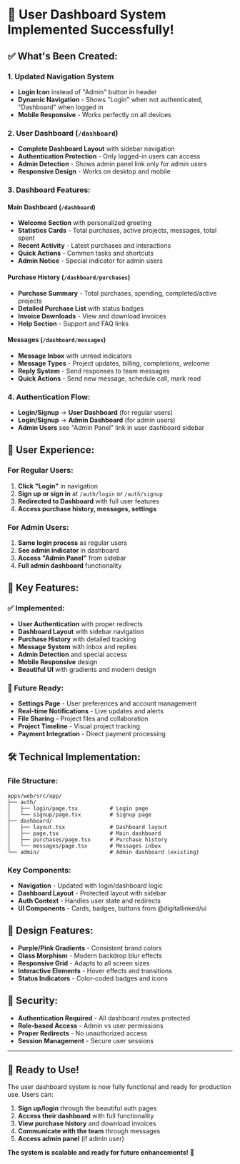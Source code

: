 # 🎉 **User Dashboard System Implemented Successfully!**

## ✅ **What's Been Created:**

### **1. Updated Navigation System**
- **Login Icon** instead of "Admin" button in header
- **Dynamic Navigation** - Shows "Login" when not authenticated, "Dashboard" when logged in
- **Mobile Responsive** - Works perfectly on all devices

### **2. User Dashboard (`/dashboard`)**
- **Complete Dashboard Layout** with sidebar navigation
- **Authentication Protection** - Only logged-in users can access
- **Admin Detection** - Shows admin panel link only for admin users
- **Responsive Design** - Works on desktop and mobile

### **3. Dashboard Features:**

#### **Main Dashboard (`/dashboard`)**
- **Welcome Section** with personalized greeting
- **Statistics Cards** - Total purchases, active projects, messages, total spent
- **Recent Activity** - Latest purchases and interactions
- **Quick Actions** - Common tasks and shortcuts
- **Admin Notice** - Special indicator for admin users

#### **Purchase History (`/dashboard/purchases`)**
- **Purchase Summary** - Total purchases, spending, completed/active projects
- **Detailed Purchase List** with status badges
- **Invoice Downloads** - View and download invoices
- **Help Section** - Support and FAQ links

#### **Messages (`/dashboard/messages`)**
- **Message Inbox** with unread indicators
- **Message Types** - Project updates, billing, completions, welcome
- **Reply System** - Send responses to team messages
- **Quick Actions** - Send new message, schedule call, mark read

### **4. Authentication Flow:**
- **Login/Signup** → **User Dashboard** (for regular users)
- **Login/Signup** → **Admin Dashboard** (for admin users)
- **Admin Users** see "Admin Panel" link in user dashboard sidebar

## 🚀 **User Experience:**

### **For Regular Users:**
1. **Click "Login"** in navigation
2. **Sign up or sign in** at `/auth/login` or `/auth/signup`
3. **Redirected to Dashboard** with full user features
4. **Access purchase history, messages, settings**

### **For Admin Users:**
1. **Same login process** as regular users
2. **See admin indicator** in dashboard
3. **Access "Admin Panel"** from sidebar
4. **Full admin dashboard** functionality

## 🎯 **Key Features:**

### **✅ Implemented:**
- **User Authentication** with proper redirects
- **Dashboard Layout** with sidebar navigation
- **Purchase History** with detailed tracking
- **Message System** with inbox and replies
- **Admin Detection** and special access
- **Mobile Responsive** design
- **Beautiful UI** with gradients and modern design

### **🔮 Future Ready:**
- **Settings Page** - User preferences and account management
- **Real-time Notifications** - Live updates and alerts
- **File Sharing** - Project files and collaboration
- **Project Timeline** - Visual project tracking
- **Payment Integration** - Direct payment processing

## 🛠 **Technical Implementation:**

### **File Structure:**
```
apps/web/src/app/
├── auth/
│   ├── login/page.tsx          # Login page
│   └── signup/page.tsx         # Signup page
├── dashboard/
│   ├── layout.tsx              # Dashboard layout
│   ├── page.tsx                # Main dashboard
│   ├── purchases/page.tsx      # Purchase history
│   └── messages/page.tsx       # Messages inbox
└── admin/                      # Admin dashboard (existing)
```

### **Key Components:**
- **Navigation** - Updated with login/dashboard logic
- **Dashboard Layout** - Protected layout with sidebar
- **Auth Context** - Handles user state and redirects
- **UI Components** - Cards, badges, buttons from @digitallinked/ui

## 🎨 **Design Features:**
- **Purple/Pink Gradients** - Consistent brand colors
- **Glass Morphism** - Modern backdrop blur effects
- **Responsive Grid** - Adapts to all screen sizes
- **Interactive Elements** - Hover effects and transitions
- **Status Indicators** - Color-coded badges and icons

## 🔐 **Security:**
- **Authentication Required** - All dashboard routes protected
- **Role-based Access** - Admin vs user permissions
- **Proper Redirects** - No unauthorized access
- **Session Management** - Secure user sessions

---

## 🚀 **Ready to Use!**

The user dashboard system is now fully functional and ready for production use. Users can:

1. **Sign up/login** through the beautiful auth pages
2. **Access their dashboard** with full functionality
3. **View purchase history** and download invoices
4. **Communicate with the team** through messages
5. **Access admin panel** (if admin user)

**The system is scalable and ready for future enhancements!** 🎯
